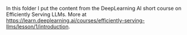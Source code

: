 In this folder I put the content from the DeepLearning AI short course on Efficiently Serving LLMs. More at https://learn.deeplearning.ai/courses/efficiently-serving-llms/lesson/1/introduction.